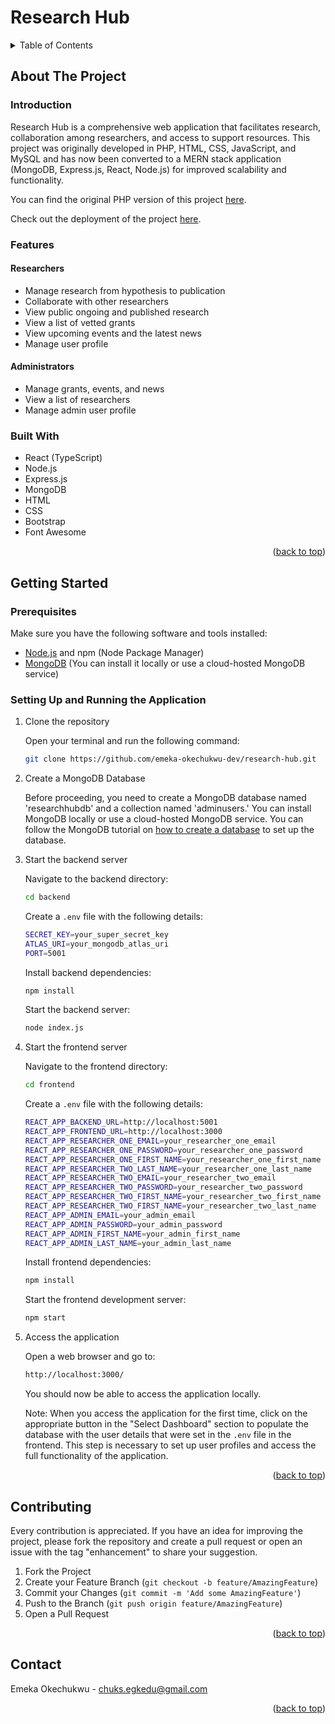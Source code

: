 <a name="readme-top"></a>

# Research Hub

<details>
  <summary>Table of Contents</summary>
  <ol>
    <li>
      <a href="#about-the-project">About The Project</a>
      <ul>
        <li><a href="#introduction">Introduction</a></li>
        <li><a href="#features">Features</a></li>
        <li><a href="#built-with">Built With</a></li>
      </ul>
    </li>
    <li>
      <a href="#getting-started">Getting Started</a>
      <ul>
        <li><a href="#prerequisites">Prerequisites</a></li>
        <li><a href="#setting-up-and-running-the-application">Setting Up and Running the Application</a></li>
      </ul>
    </li>
    <li><a href="#contributing">Contributing</a></li>
    <li><a href="#contact">Contact</a></li>
  </ol>
</details>

## About The Project

### Introduction

Research Hub is a comprehensive web application that facilitates research, collaboration among researchers, and access to support resources. This project was originally developed in PHP, HTML, CSS, JavaScript, and MySQL and has now been converted to a MERN stack application (MongoDB, Express.js, React, Node.js) for improved scalability and functionality.

You can find the original PHP version of this project [here](https://github.com/emeka-okechukwu-dev/research-hub-php).

<p>Check out the deployment of the project <a href="" target="_blank">here</a>.</p>

### Features

#### Researchers

- Manage research from hypothesis to publication
- Collaborate with other researchers
- View public ongoing and published research
- View a list of vetted grants
- View upcoming events and the latest news
- Manage user profile

#### Administrators

- Manage grants, events, and news
- View a list of researchers
- Manage admin user profile

### Built With

- React (TypeScript)
- Node.js
- Express.js
- MongoDB
- HTML
- CSS
- Bootstrap
- Font Awesome

<p align="right">(<a href="#readme-top">back to top</a>)</p>

## Getting Started

### Prerequisites

Make sure you have the following software and tools installed:

- [Node.js](https://nodejs.org/) and npm (Node Package Manager)
- [MongoDB](https://www.mongodb.com/) (You can install it locally or use a cloud-hosted MongoDB service)

### Setting Up and Running the Application

1. Clone the repository

   Open your terminal and run the following command:

   ```sh
   git clone https://github.com/emeka-okechukwu-dev/research-hub.git
   ```

2. Create a MongoDB Database

   Before proceeding, you need to create a MongoDB database named 'researchhubdb' and a collection named 'adminusers.' You can install MongoDB locally or use a cloud-hosted MongoDB service. You can follow the MongoDB tutorial on [how to create a database](https://www.mongodb.com/basics/create-database) to set up the database.

3. Start the backend server

   Navigate to the backend directory:

   ```sh
   cd backend
   ```

   Create a `.env` file with the following details:

   ```sh
   SECRET_KEY=your_super_secret_key
   ATLAS_URI=your_mongodb_atlas_uri
   PORT=5001
   ```

   Install backend dependencies:

   ```sh
   npm install
   ```

   Start the backend server:

   ```sh
   node index.js
   ```

4. Start the frontend server

   Navigate to the frontend directory:

   ```sh
   cd frontend
   ```

   Create a `.env` file with the following details:

   ```sh
   REACT_APP_BACKEND_URL=http://localhost:5001
   REACT_APP_FRONTEND_URL=http://localhost:3000
   REACT_APP_RESEARCHER_ONE_EMAIL=your_researcher_one_email
   REACT_APP_RESEARCHER_ONE_PASSWORD=your_researcher_one_password
   REACT_APP_RESEARCHER_ONE_FIRST_NAME=your_researcher_one_first_name
   REACT_APP_RESEARCHER_TWO_LAST_NAME=your_researcher_one_last_name
   REACT_APP_RESEARCHER_TWO_EMAIL=your_researcher_two_email
   REACT_APP_RESEARCHER_TWO_PASSWORD=your_researcher_two_password
   REACT_APP_RESEARCHER_TWO_FIRST_NAME=your_researcher_two_first_name
   REACT_APP_RESEARCHER_TWO_FIRST_NAME=your_researcher_two_last_name
   REACT_APP_ADMIN_EMAIL=your_admin_email
   REACT_APP_ADMIN_PASSWORD=your_admin_password
   REACT_APP_ADMIN_FIRST_NAME=your_admin_first_name
   REACT_APP_ADMIN_LAST_NAME=your_admin_last_name
   ```

   Install frontend dependencies:

   ```sh
   npm install
   ```

   Start the frontend development server:

   ```sh
   npm start
   ```

5. Access the application

   Open a web browser and go to:

   ```sh
   http://localhost:3000/
   ```

   You should now be able to access the application locally.

   Note: When you access the application for the first time, click on the appropriate button in the "Select Dashboard" section to populate the database with the user details that were set in the `.env` file in the frontend. This step is necessary to set up user profiles and access the full functionality of the application.

<p align="right">(<a href="#readme-top">back to top</a>)</p>

## Contributing

Every contribution is appreciated. If you have an idea for improving the project, please fork the repository and create a pull request or open an issue with the tag "enhancement" to share your suggestion.

1. Fork the Project
2. Create your Feature Branch (`git checkout -b feature/AmazingFeature`)
3. Commit your Changes (`git commit -m 'Add some AmazingFeature'`)
4. Push to the Branch (`git push origin feature/AmazingFeature`)
5. Open a Pull Request

<p align="right">(<a href="#readme-top">back to top</a>)</p>

## Contact

Emeka Okechukwu - chuks.egkedu@gmail.com

<p align="right">(<a href="#readme-top">back to top</a>)</p>
